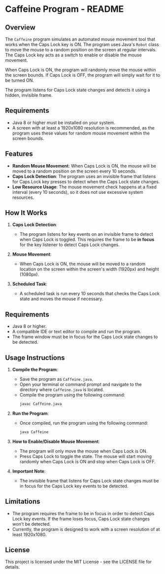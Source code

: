 # Caffeine Program - README

## Overview

The `Caffeine` program simulates an automated mouse movement tool that works when the Caps Lock key is ON. The program uses Java's `Robot` class to move the mouse to a random position on the screen at regular intervals. The Caps Lock key acts as a switch to enable or disable the mouse movement. 

When Caps Lock is ON, the program will randomly move the mouse within the screen bounds. If Caps Lock is OFF, the program will simply wait for it to be turned ON.

The program listens for Caps Lock state changes and detects it using a hidden, invisible frame.

## Requirements

- Java 8 or higher must be installed on your system.
- A screen with at least a 1920x1080 resolution is recommended, as the program uses these values for random mouse movement within the screen bounds.

## Features

- **Random Mouse Movement**: When Caps Lock is ON, the mouse will be moved to a random position on the screen every 10 seconds.
- **Caps Lock Detection**: The program uses an invisible frame that listens for Caps Lock key presses to detect when the Caps Lock state changes.
- **Low Resource Usage**: The mouse movement check happens at a fixed interval (every 10 seconds), so it does not use excessive system resources.

## How It Works

1. **Caps Lock Detection**: 
   - The program listens for key events on an invisible frame to detect when Caps Lock is toggled. This requires the frame to be **in focus** for the key listener to detect Caps Lock changes.
   
2. **Mouse Movement**:
   - When Caps Lock is ON, the mouse will be moved to a random location on the screen within the screen's width (1920px) and height (1080px).
   
3. **Scheduled Task**:
   - A scheduled task is run every 10 seconds that checks the Caps Lock state and moves the mouse if necessary.

## Requirements

- Java 8 or higher.
- A compatible IDE or text editor to compile and run the program.
- The frame window must be in focus for the Caps Lock state changes to be detected.

## Usage Instructions

1. **Compile the Program**:
   - Save the program as `Caffeine.java`.
   - Open your terminal or command prompt and navigate to the directory where `Caffeine.java` is located.
   - Compile the program using the following command:
     ```bash
     javac Caffeine.java
     ```

2. **Run the Program**:
   - Once compiled, run the program using the following command:
     ```bash
     java Caffeine
     ```

3. **How to Enable/Disable Mouse Movement**:
   - The program will only move the mouse when Caps Lock is ON.
   - Press Caps Lock to toggle the state. The mouse will start moving randomly when Caps Lock is ON and stop when Caps Lock is OFF.

4. **Important Note**:
   - The invisible frame that listens for Caps Lock state changes must be in focus for the Caps Lock key events to be detected.

## Limitations

- The program requires the frame to be in focus in order to detect Caps Lock key events. If the frame loses focus, Caps Lock state changes won't be detected.
- Currently, the program is designed to work with a screen resolution of at least 1920x1080.

## License

This project is licensed under the MIT License - see the LICENSE file for details.
